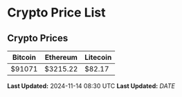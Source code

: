 # Crypto Price List

## Crypto Prices
| Bitcoin | Ethereum | Litecoin |
| ------- | -------- | -------- |
| $91071 | $3215.22 | $82.17 |
**Last Updated:** 2024-11-14 08:30 UTC
**Last Updated:** $DATE$
